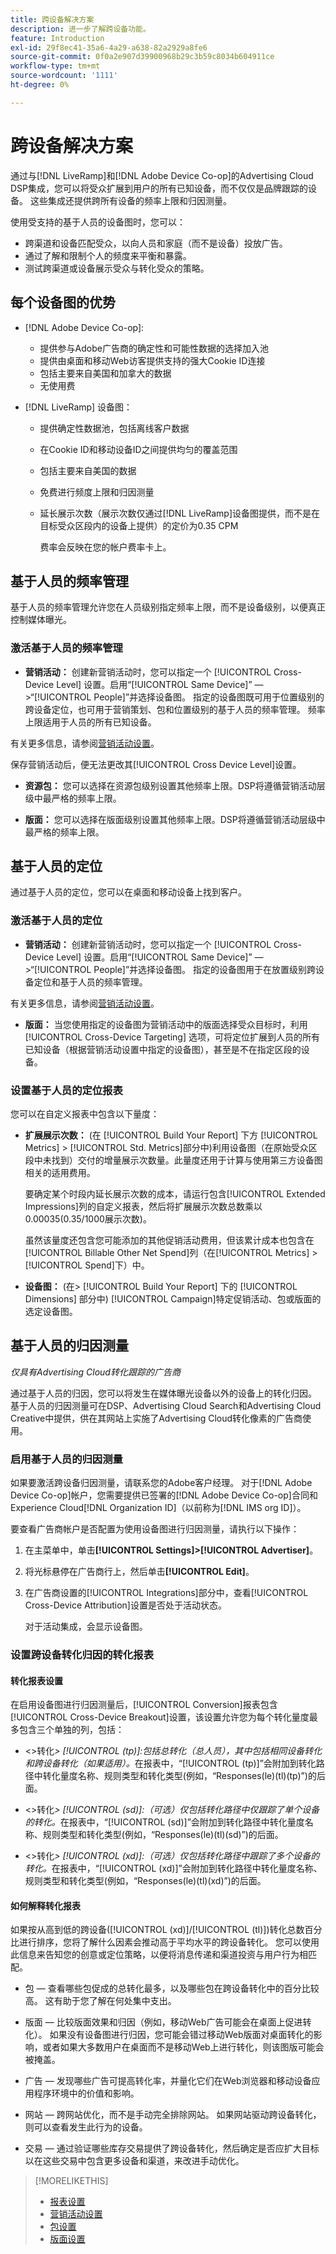 ```yaml
---
title: 跨设备解决方案
description: 进一步了解跨设备功能。
feature: Introduction
exl-id: 29f8ec41-35a6-4a29-a638-82a2929a8fe6
source-git-commit: 0f0a2e907d39900968b29c3b59c8034b604911ce
workflow-type: tm+mt
source-wordcount: '1111'
ht-degree: 0%

---
```


# 跨设备解决方案

通过与[!DNL LiveRamp]和[!DNL Adobe Device Co-op]的Advertising Cloud DSP集成，您可以将受众扩展到用户的所有已知设备，而不仅仅是品牌跟踪的设备。 这些集成还提供跨所有设备的频率上限和归因测量。

使用受支持的基于人员的设备图时，您可以：

* 跨渠道和设备匹配受众，以向人员和家庭（而不是设备）投放广告。
* 通过了解和限制个人的频度来平衡和暴露。
* 测试跨渠道或设备展示受众与转化受众的策略。

## 每个设备图的优势

* [!DNL Adobe Device Co-op]:
   * 提供参与Adobe广告商的确定性和可能性数据的选择加入池
   * 提供由桌面和移动Web访客提供支持的强大Cookie ID连接
   * 包括主要来自美国和加拿大的数据
   * 无使用费

* [!DNL LiveRamp] 设备图：
   * 提供确定性数据池，包括离线客户数据
   * 在Cookie ID和移动设备ID之间提供均匀的覆盖范围
   * 包括主要来自美国的数据
   * 免费进行频度上限和归因测量
   * 延长展示次数（展示次数仅通过[!DNL LiveRamp]设备图提供，而不是在目标受众区段内的设备上提供）的定价为0.35 CPM

      费率会反映在您的帐户费率卡上。

## 基于人员的频率管理

基于人员的频率管理允许您在人员级别指定频率上限，而不是设备级别，以便真正控制媒体曝光。

### 激活基于人员的频率管理

* **营销活动：** 创建新营销活动时，您可以指定一个 [!UICONTROL Cross-Device Level] 设置。启用“[!UICONTROL Same Device]” — >“[!UICONTROL People]”并选择设备图。 指定的设备图既可用于位置级别的跨设备定位，也可用于营销策划、包和位置级别的基于人员的频率管理。 频率上限适用于人员的所有已知设备。

有关更多信息，请参阅[营销活动设置](/help/dsp/campaign-management/campaigns/campaign-settings.md)。

保存营销活动后，便无法更改其[!UICONTROL Cross Device Level]设置。

* **资源包：**  您可以选择在资源包级别设置其他频率上限。DSP将遵循营销活动层级中最严格的频率上限。

* **版面：** 您可以选择在版面级别设置其他频率上限。DSP将遵循营销活动层级中最严格的频率上限。

## 基于人员的定位

通过基于人员的定位，您可以在桌面和移动设备上找到客户。

### 激活基于人员的定位

* **营销活动：** 创建新营销活动时，您可以指定一个 [!UICONTROL Cross-Device Level] 设置。启用“[!UICONTROL Same Device]” — >“[!UICONTROL People]”并选择设备图。 指定的设备图用于在放置级别跨设备定位和基于人员的频率管理。

有关更多信息，请参阅[营销活动设置](/help/dsp/campaign-management/campaigns/campaign-settings.md)。

* **版面：** 当您使用指定的设备图为营销活动中的版面选择受众目标时，利用 [!UICONTROL Cross-Device Targeting] 选项，可将定位扩展到人员的所有已知设备（根据营销活动设置中指定的设备图），甚至是不在指定区段的设备。

### 设置基于人员的定位报表

您可以在自定义报表中包含以下量度：

* **扩展展示次数：** (在 [!UICONTROL Build Your Report] 下方 [!UICONTROL Metrics] >  [!UICONTROL Std. Metrics]部分中)利用设备图（在原始受众区段中未找到）交付的增量展示次数量。此量度还用于计算与使用第三方设备图相关的适用费用。

   要确定某个时段内延长展示次数的成本，请运行包含[!UICONTROL Extended Impressions]列的自定义报表，然后将扩展展示次数总数乘以$0.00035($0.35/1000展示次数)。

   虽然该量度还包含您可能添加的其他促销活动费用，但该累计成本也包含在[!UICONTROL Billable Other Net Spend]列（在[!UICONTROL Metrics] > [!UICONTROL Spend]下）中。

* **设备图：** (在> [!UICONTROL Build Your Report] 下的 [!UICONTROL Dimensions] 部分中) [!UICONTROL Campaign]特定促销活动、包或版面的选定设备图。

## 基于人员的归因测量

*仅具有Advertising Cloud转化跟踪的广告商*

通过基于人员的归因，您可以将发生在媒体曝光设备以外的设备上的转化归因。 基于人员的归因测量可在DSP、Advertising Cloud Search和Advertising Cloud Creative中提供，供在其网站上实施了Advertising Cloud转化像素的广告商使用。

### 启用基于人员的归因测量

如果要激活跨设备归因测量，请联系您的Adobe客户经理。 对于[!DNL Adobe Device Co-op]帐户，您需要提供已签署的[!DNL Adobe Device Co-op]合同和Experience Cloud[!DNL Organization ID]（以前称为[!DNL IMS org ID]）。

要查看广告商帐户是否配置为使用设备图进行归因测量，请执行以下操作：

1. 在主菜单中，单击&#x200B;**[!UICONTROL Settings]>[!UICONTROL Advertiser]**。
1. 将光标悬停在广告商行上，然后单击&#x200B;**[!UICONTROL Edit]**。
1. 在广告商设置的[!UICONTROL Integrations]部分中，查看[!UICONTROL Cross-Device Attribution]设置是否处于活动状态。

   对于活动集成，会显示设备图。

### 设置跨设备转化归因的转化报表

#### 转化报表设置

在启用设备图进行归因测量后，[!UICONTROL Conversion]报表包含[!UICONTROL Cross-Device Breakout]设置，该设置允许您为每个转化量度最多包含三个单独的列，包括：

* &lt;>转化&#x200B;*> [!UICONTROL (tp)]:包括总转化（总人员），其中包括相同设备转化和跨设备转化（如果适用）。*&#x200B;在报表中，“[!UICONTROL (tp)]”会附加到转化路径中转化量度名称、规则类型和转化类型(例如，“Responses(le)(tl)(tp)”)的后面。

* &lt;>转化&#x200B;*> [!UICONTROL (sd)]:（可选）仅包括转化路径中仅跟踪了单个设备的转化。*&#x200B;在报表中，“[!UICONTROL (sd)]”会附加到转化路径中转化量度名称、规则类型和转化类型(例如，“Responses(le)(tl)(sd)”)的后面。

* &lt;>转化&#x200B;*> [!UICONTROL (xd)]:（可选）仅包括转化路径中跟踪了多个设备的转化。*&#x200B;在报表中，“[!UICONTROL (xd)]”会附加到转化路径中转化量度名称、规则类型和转化类型(例如，“Responses(le)(tl)(xd)”)的后面。

#### 如何解释转化报表

如果按从高到低的跨设备([!UICONTROL (xd)]/[!UICONTROL (tl)])转化总数百分比进行排序，您将了解什么因素会推动高于平均水平的跨设备转化。 您可以使用此信息来告知您的创意或定位策略，以便将消息传递和渠道投资与用户行为相匹配。

* 包 — 查看哪些包促成的总转化最多，以及哪些包在跨设备转化中的百分比较高。 这有助于您了解在何处集中支出。

* 版面 — 比较版面效果和归因（例如，移动Web广告可能会在桌面上促进转化）。 如果没有设备图进行归因，您可能会错过移动Web版面对桌面转化的影响，或者如果大多数用户在桌面而不是移动Web上进行转化，则该图版可能会被掩盖。

* 广告 — 发现哪些广告可提高转化率，并量化它们在Web浏览器和移动设备应用程序环境中的价值和影响。

* 网站 — 跨网站优化，而不是手动完全排除网站。 如果网站驱动跨设备转化，则可以查看发生此行为的设备。

* 交易 — 通过验证哪些库存交易提供了跨设备转化，然后确定是否应扩大目标以在这些交易中包含更多设备和渠道，来改进手动优化。

>[!MORELIKETHIS]
>
>* [报表设置](/help/dsp/reports/report-settings.md)
>* [营销活动设置](/help/dsp/campaign-management/campaigns/campaign-settings.md)
>* [包设置](/help/dsp/campaign-management/packages/package-settings.md)
>* [版面设置](/help/dsp/campaign-management/placements/placement-settings.md)

